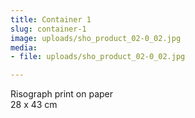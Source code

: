```yaml
---
title: Container 1
slug: container-1
image: uploads/sho_product_02-0_02.jpg
media:
- file: uploads/sho_product_02-0_02.jpg

---
```

Risograph print on paper  
28 x 43 cm